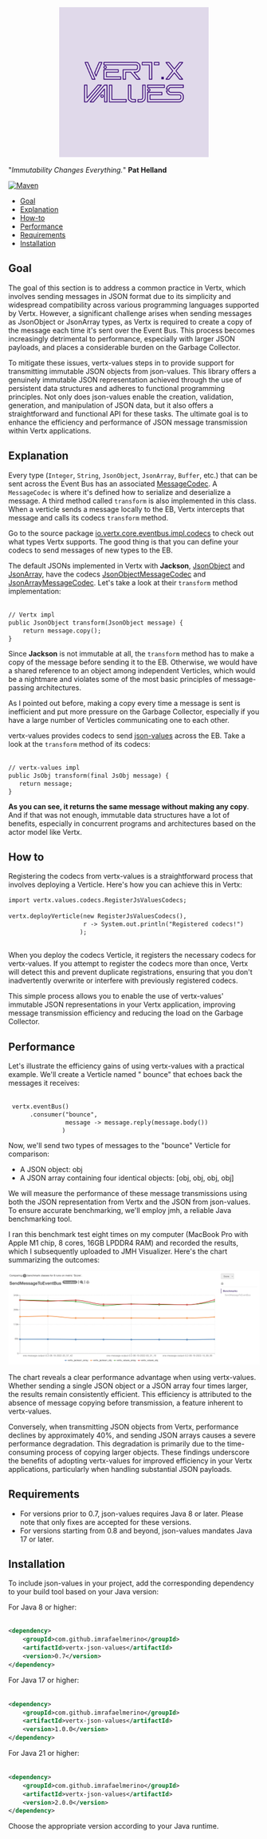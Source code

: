 <p align="center">
  <img src="./logo/package_twitter_swe2n4mg/color1/text/profilepicture/color1_textlogo_light_background.png" alt="Logo" width="300" height="300" />
</p>

"_Immutability Changes Everything._"
**Pat Helland**

[![Maven](https://img.shields.io/maven-central/v/com.github.imrafaelmerino/vertx-json-values/2.0.0)](https://search.maven.org/artifact/com.github.imrafaelmerino/vertx-json-values/2.0.0/jar)

- [Goal](#goal)
- [Explanation](#exp)
- [How-to](#howto)
- [Performance](#perf)
- [Requirements](#requirements)
- [Installation](#inst)

## <a name="goal"><a/> Goal

The goal of this section is to address a common practice in Vertx, which involves sending messages in JSON format due to
its simplicity and widespread compatibility across various programming languages supported by Vertx. However, a
significant challenge arises when sending messages as JsonObject or JsonArray types, as Vertx is required to create a
copy of the message each time it's sent over the Event Bus. This process becomes increasingly detrimental to
performance, especially with larger JSON payloads, and places a considerable burden on the Garbage Collector.

To mitigate these issues, vertx-values steps in to provide support for transmitting immutable JSON objects from
json-values. This library offers a genuinely immutable JSON representation achieved through the use of persistent data
structures and adheres to functional programming principles. Not only does json-values enable the creation, validation,
generation, and manipulation of JSON data, but it also offers a straightforward and functional API for these tasks. The
ultimate goal is to enhance the efficiency and performance of JSON message transmission within Vertx applications.

## <a name="exp"><a/> Explanation

Every type (`Integer`, `String`, `JsonObject`, `JsonArray`, `Buffer`, etc.) that can be sent
across the Event Bus has an
associated [MessageCodec](https://vertx.io/docs/apidocs/io/vertx/core/eventbus/MessageCodec.html).
A `MessageCodec` is where it's defined how to serialize
and deserialize a message. A third method called `transform` is also
implemented in this class. When a verticle sends a message locally to the EB, Vertx intercepts
that message and calls its codecs `transform` method.

Go to the source
package [io.vertx.core.eventbus.impl.codecs](https://vertx.io/docs/apidocs/io/vertx/core/eventbus/impl/codecs/package-frame.html)
to check out what types Vertx supports. The good thing is that you can define your codecs
to send messages of new types to the EB.

The default JSONs implemented in Vertx with **Jackson**, [JsonObject](https://vertx.io/docs/apidocs/io/vertx/core/json/JsonObject.html) and
[JsonArray](https://vertx.io/docs/apidocs/io/vertx/core/json/JsonArray.html), have the
codecs [JsonObjectMessageCodec](https://vertx.io/docs/apidocs/io/vertx/core/eventbus/impl/codecs/JsonObjectMessageCodec.html)
and [JsonArrayMessageCodec](https://vertx.io/docs/apidocs/io/vertx/core/eventbus/impl/codecs/JsonArrayMessageCodec.html).
Let's
take a look at their `transform` method implementation:

```code

// Vertx impl 
public JsonObject transform(JsonObject message) {
    return message.copy();
}

```

Since **Jackson** is not immutable at all, the `transform` method
has to make a copy of the message before sending it to the EB. Otherwise, we would have
a shared reference to an object among independent Verticles, which would be
a nightmare and violates some of the most basic principles of message-passing
architectures.

As I pointed out before, making a copy every time a message is sent is inefficient and put more pressure on
the Garbage Collector, especially if you have a large number of Verticles communicating one to
each other.

vertx-values provides codecs to send [json-values](https://github.com/imrafaelmerino/json-values) across the EB.
Take a look at the `transform` method of its codecs:

```code

// vertx-values impl
public JsObj transform(final JsObj message) {
   return message;
}

```

**As you can see, it returns the same message without making any copy**.
And if that was not enough, immutable data structures have a lot of benefits,
especially in concurrent programs and architectures based on the actor model like Vertx.

## <a name="howto"><a/> How to

Registering the codecs from vertx-values is a straightforward process that involves deploying a Verticle. Here's how you
can achieve this in Vertx:

```code  
import vertx.values.codecs.RegisterJsValuesCodecs;

vertx.deployVerticle(new RegisterJsValuesCodecs(), 
                     r -> System.out.println("Registered codecs!")
                    );
                    
```

When you deploy the codecs Verticle, it registers the necessary codecs for vertx-values. If you attempt to register the
codecs more than once, Vertx will detect this and prevent duplicate registrations, ensuring that you don't inadvertently
overwrite or interfere with previously registered codecs.

This simple process allows you to enable the use of vertx-values' immutable JSON representations in your Vertx
application, improving message transmission efficiency and reducing the load on the Garbage Collector.

## <a name="perf"><a/> Performance

Let's illustrate the efficiency gains of using vertx-values with a practical example. We'll create a Verticle named "
bounce" that echoes back the messages it receives:

``` code

 vertx.eventBus()
      .consumer("bounce", 
                message -> message.reply(message.body())
               )

```

Now, we'll send two types of messages to the "bounce" Verticle for comparison:

- A JSON object: obj
- A JSON array containing four identical objects: [obj, obj, obj, obj]

We will measure the performance of these message transmissions using both the JSON representation from Vertx and the
JSON from json-values. To ensure accurate benchmarking, we'll employ jmh, a reliable Java benchmarking tool.

I ran this benchmark test eight times on my computer (MacBook Pro with Apple M1 chip, 8 cores, 16GB LPDDR4 RAM) and
recorded the results, which I subsequently uploaded to JMH Visualizer. Here's the chart summarizing the outcomes:


<img src="./sending_one_message_results.png" alt="sending messages to the event bus"/>


The chart reveals a clear performance advantage when using vertx-values. Whether sending a single JSON object or a JSON
array four times larger, the results remain consistently efficient. This efficiency is attributed to the absence of
message copying before transmission, a feature inherent to vertx-values.

Conversely, when transmitting JSON objects from Vertx, performance declines by approximately 40%, and sending JSON
arrays causes a severe performance degradation. This degradation is primarily due to the time-consuming process of
copying larger objects. These findings underscore the benefits of adopting vertx-values for improved efficiency in your
Vertx applications, particularly when handling substantial JSON payloads.

## <a name="requirements"><a/> Requirements

- For versions prior to 0.7, json-values requires Java 8 or later. Please note that only fixes are accepted for these
  versions.
- For versions starting from 0.8 and beyond, json-values mandates Java 17 or later.

## <a name="inst"><a/> Installation

To include json-values in your project, add the corresponding dependency to your build tool based on your Java version:

For Java 8 or higher:

```xml

<dependency>
    <groupId>com.github.imrafaelmerino</groupId>
    <artifactId>vertx-json-values</artifactId>
    <version>0.7</version>
</dependency>
```

For Java 17 or higher:

```xml

<dependency>
    <groupId>com.github.imrafaelmerino</groupId>
    <artifactId>vertx-json-values</artifactId>
    <version>1.0.0</version>
</dependency>
```

For Java 21 or higher:

```xml

<dependency>
    <groupId>com.github.imrafaelmerino</groupId>
    <artifactId>vertx-json-values</artifactId>
    <version>2.0.0</version>
</dependency>
```


Choose the appropriate version according to your Java runtime.

